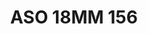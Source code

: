 ---
title: ASO 18MM 156
date: 
draft: false

# descripcion
description : Anillo de plata 925.

materials: Plata 925

color: 

dimensions: 18mm diámetro

code: 05-23-1545

type: "Anillos"

categories: []

price: $4.470,00

price_eftvo: $3.800,00

# Images
# first image will be shown in the product page
images:
  # - image: "images/path_to_image"
  # La ubicacion de las imagenes es imagenes/Anillos/Anillos.Solo Plata/05-23-1545-aso-18mm-156
  - image: "./images/anillos/solo_plata/05-23-1545-aso-18mm-156.jpg"
---